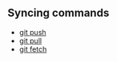 ## Syncing commands

- [git push](git-push.md)
- [git pull](git-pull.md)
- [git fetch](git-fetch.md)

